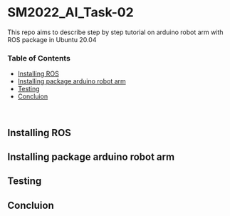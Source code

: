 # SM2022_AI_Task-02
This repo aims to describe step by step tutorial on arduino robot arm with ROS package in Ubuntu 20.04

### Table of Contents
* [Installing ROS](#Installing-ROS)
* [Installing package arduino robot arm](#Installing-package)
* [Testing](#testing)
* [Concluion](#concluion)
<br>

## Installing ROS
## Installing package arduino robot arm
## Testing
## Concluion
